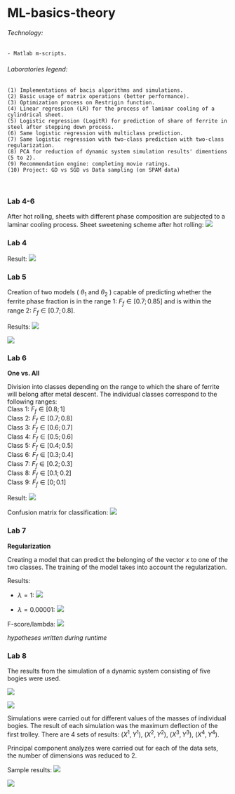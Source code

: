 # ML-basics-theory

###### Technology:
```
- Matlab m-scripts.
```

###### Laboratories legend:
```
(1) Implementations of bacis algorithms and simulations.
(2) Basic usage of matrix operations (better performance).
(3) Optimization process on Restrigin function.
(4) Linear regression (LR) for the process of laminar cooling of a cylindrical sheet.
(5) Logistic regression (LogitR) for prediction of share of ferrite in steel after stepping down process.
(6) Same logistic regression with multiclass prediction.
(7) Same logistic regression with two-class prediction with two-class regularization.
(8) PCA for reduction of dynamic system simulation results' dimentions (5 to 2).
(9) Recommendation engine: completing movie ratings.
(10) Project: GD vs SGD vs Data sampling (on SPAM data)
```
<br>

### Lab 4-6

After hot rolling, sheets with different phase composition are subjected to a laminar cooling process. Sheet sweetening scheme after hot rolling:
![](https://github.com/KrzysiekJa/ML-basics-theory/blob/main/images/sheet_sweetening.png)

### Lab 4

Result:
![](https://github.com/KrzysiekJa/ML-basics-theory/blob/main/images/3Dplot_lin_reg.jpg)

### Lab 5

Creation of two models ( $\theta_1$ and $\theta_2$ ) capable of predicting whether the ferrite phase fraction is in the range 1: $F_f \in  [0.7; 0.85]$ and is within the range 2: $F_f \in [0.7; 0.8]$.

Results:
![](https://github.com/KrzysiekJa/ML-basics-theory/blob/main/images/plot_logistic_reg_1.jpg)

![](https://github.com/KrzysiekJa/ML-basics-theory/blob/main/images/plot_logistic_reg_2.jpg)

### Lab 6

**One vs. All**

Division into classes depending on the range to which the share of ferrite will belong after metal descent. The individual classes correspond to the following ranges:  
Class 1: $F_f \in [0.8; 1]$  
Class 2: $F_f \in [0.7; 0.8]$  
Class 3: $F_f \in [0.6; 0.7]$  
Class 4: $F_f \in [0.5; 0.6]$  
Class 5: $F_f \in [0.4; 0.5]$  
Class 6: $F_f \in [0.3; 0.4]$  
Class 7: $F_f \in [0.2; 0.3]$  
Class 8: $F_f \in [0.1; 0.2]$  
Class 9: $F_f \in [0; 0.1]$  

Result:
![](https://github.com/KrzysiekJa/ML-basics-theory/blob/main/images/plot_multiclass_logistic_reg.jpg)

Confusion matrix for classification:
![](https://github.com/KrzysiekJa/ML-basics-theory/blob/main/images/confusion_matrix_multiclass.png)

### Lab 7

**Regularization**

Creating a model that can predict the belonging of the vector *x* to one of the two classes. The training of the model takes into account the regularization.

Results:

* $\lambda = 1$:
![](https://github.com/KrzysiekJa/ML-basics-theory/blob/main/images/regulatization_lambda_1.jpg)

* $\lambda = 0.00001$: 
![](https://github.com/KrzysiekJa/ML-basics-theory/blob/main/images/regulatization_lambda_0_00001.jpg)

F-score/lambda:
![](https://github.com/KrzysiekJa/ML-basics-theory/blob/main/images/plot_regularization_lambda.jpg)

*hypotheses written during runtime*

### Lab 8

The results from the simulation of a dynamic system consisting of five bogies were used.

![](https://github.com/KrzysiekJa/ML-basics-theory/blob/main/images/scratch_pca.png)

![](https://github.com/KrzysiekJa/ML-basics-theory/blob/main/images/equation_pca.png)

Simulations were carried out for different values of the masses of individual bogies. The result of each simulation was the maximum deflection of the first trolley. There are 4 sets of results: $(X^1, Y^1)$, $(X^2, Y^2)$, $(X^3, Y^3)$, $(X^4, Y^4)$.  

Principal component analyzes were carried out for each of the data sets, the number of dimensions was reduced to 2.  

Sample results:
![](https://github.com/KrzysiekJa/ML-basics-theory/blob/main/images/plot_simulation_1_pca.jpg)

![](https://github.com/KrzysiekJa/ML-basics-theory/blob/main/images/plot_simulation_4_pca.jpg)

